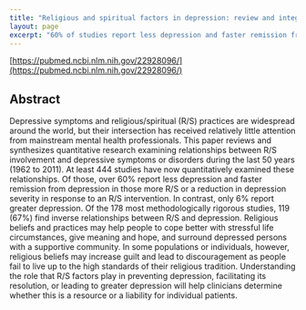 ```yaml
---
title: "Religious and spiritual factors in depression: review and integration of the research"
layout: page
excerpt: "60% of studies report less depression and faster remission from depression in those more religious/spiritual or a reduction in depression severity in response to an religious/spiritual intervention."
---
```


[https://pubmed.ncbi.nlm.nih.gov/22928096/](https://pubmed.ncbi.nlm.nih.gov/22928096/)

## Abstract

Depressive symptoms and religious/spiritual (R/S) practices are widespread around the world, but their intersection has received relatively little attention from mainstream mental health professionals. This paper reviews and synthesizes quantitative research examining relationships between R/S involvement and depressive symptoms or disorders during the last 50 years (1962 to 2011). At least 444 studies have now quantitatively examined these relationships. Of those, over 60% report less depression and faster remission from depression in those more R/S or a reduction in depression severity in response to an R/S intervention. In contrast, only 6% report greater depression. Of the 178 most methodologically rigorous studies, 119 (67%) find inverse relationships between R/S and depression. Religious beliefs and practices may help people to cope better with stressful life circumstances, give meaning and hope, and surround depressed persons with a supportive community. In some populations or individuals, however, religious beliefs may increase guilt and lead to discouragement as people fail to live up to the high standards of their religious tradition. Understanding the role that R/S factors play in preventing depression, facilitating its resolution, or leading to greater depression will help clinicians determine whether this is a resource or a liability for individual patients.
